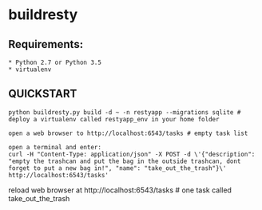 buildresty
==========

Requirements:
-------------

    * Python 2.7 or Python 3.5
    * virtualenv

QUICKSTART
----------
```
python buildresty.py build -d ~ -n restyapp --migrations sqlite # deploy a virtualenv called restyapp_env in your home folder

open a web browser to http://localhost:6543/tasks # empty task list

open a terminal and enter:
curl -H "Content-Type: application/json" -X POST -d \'{"description": "empty the trashcan and put the bag in the outside trashcan, dont forget to put a new bag in!", "name": "take_out_the_trash"}\' http://localhost:6543/tasks'
```

reload web browser at http://localhost:6543/tasks # one task called take_out_the_trash
